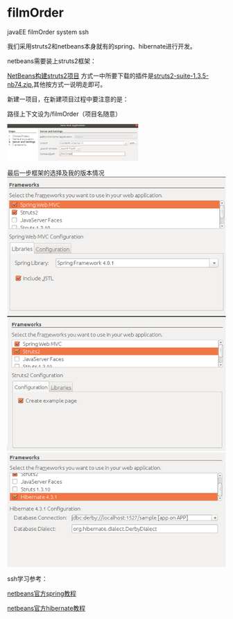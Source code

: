 # filmOrder
javaEE filmOrder system ssh

我们采用struts2和netbeans本身就有的spring、hibernate进行开发。

netbeans需要装上struts2框架：

[NetBeans构建struts2项目](https://blog.csdn.net/sullivanbs/article/details/17278981)
方式一中所要下载的插件是[struts2-suite-1.3.5-nb74.zip](https://github.com/filmOrder/filmOrder/blob/master/struts2-suite-1.3.5-nb74.zip),其他按方式一说明走即可。

新建一项目，在新建项目过程中要注意的是：

路径上下文设为/filmOrder（项目名随意）

<img src="https://github.com/filmOrder/filmOrder/blob/master/uploadedPic/1.png" height="60%" width="60%">

最后一步框架的选择及我的版本情况
![](https://github.com/filmOrder/filmOrder/blob/master/uploadedPic/2.png)
![](https://github.com/filmOrder/filmOrder/blob/master/uploadedPic/3.png)
![](https://github.com/filmOrder/filmOrder/blob/master/uploadedPic/4.png)

ssh学习参考：

[netbeans官方spring教程](https://netbeans.org/kb/docs/web/quickstart-webapps-spring_zh_CN.html)

[netbeans官方hibernate教程](https://netbeans.org/kb/docs/web/hibernate-webapp_zh_CN.html)
